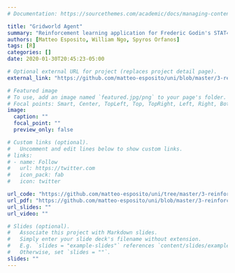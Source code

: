 ```yaml
---
# Documentation: https://sourcethemes.com/academic/docs/managing-content/

title: "Gridworld Agent"
summary: "Reinforcement learning application for Frederic Godin's STAT497 course. Created an agent to solve the grid-world problem."
authors: [Matteo Esposito, William Ngo, Spyros Orfanos]
tags: [R]
categories: []
date: 2020-01-30T20:45:23-05:00

# Optional external URL for project (replaces project detail page).
external_link: "https://github.com/matteo-esposito/uni/blob/master/3-reinforcement-learning/project/report.pdf"

# Featured image
# To use, add an image named `featured.jpg/png` to your page's folder.
# Focal points: Smart, Center, TopLeft, Top, TopRight, Left, Right, BottomLeft, Bottom, BottomRight.
image:
  caption: ""
  focal_point: ""
  preview_only: false

# Custom links (optional).
#   Uncomment and edit lines below to show custom links.
# links:
# - name: Follow
#   url: https://twitter.com
#   icon_pack: fab
#   icon: twitter

url_code: "https://github.com/matteo-esposito/uni/tree/master/3-reinforcement-learning/project/src"
url_pdf: "https://github.com/matteo-esposito/uni/blob/master/3-reinforcement-learning/project/report.pdf"
url_slides: ""
url_video: ""

# Slides (optional).
#   Associate this project with Markdown slides.
#   Simply enter your slide deck's filename without extension.
#   E.g. `slides = "example-slides"` references `content/slides/example-slides.md`.
#   Otherwise, set `slides = ""`.
slides: ""
---
```

